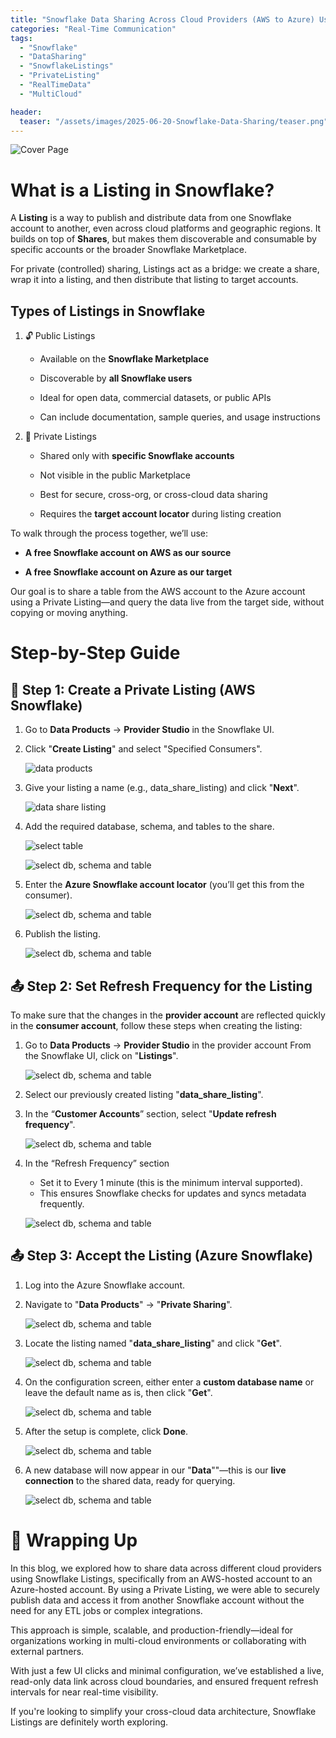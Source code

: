 ```yaml
---
title: "Snowflake Data Sharing Across Cloud Providers (AWS to Azure) Using Listings"
categories: "Real-Time Communication"
tags:
  - "Snowflake"
  - "DataSharing"
  - "SnowflakeListings"
  - "PrivateListing"
  - "RealTimeData"
  - "MultiCloud"

header:
  teaser: "/assets/images/2025-06-20-Snowflake-Data-Sharing/teaser.png"
---
```

![Cover Page](/assets/images/2025-06-20-Snowflake-Data-Sharing/cover.png)

# What is a Listing in Snowflake?
A **Listing** is a way to publish and distribute data from one Snowflake account to another, even across cloud platforms and geographic regions. It builds on top of **Shares**, but makes them discoverable and consumable by specific accounts or the broader Snowflake Marketplace.

For private (controlled) sharing, Listings act as a bridge: we create a share, wrap it into a listing, and then distribute that listing to target accounts.

## Types of Listings in Snowflake
1. 🔓 Public Listings
   - Available on the **Snowflake Marketplace**

   - Discoverable by **all Snowflake users**

   - Ideal for open data, commercial datasets, or public APIs

   - Can include documentation, sample queries, and usage instructions
   

2. 🔐 Private Listings
   - Shared only with **specific Snowflake accounts**

   - Not visible in the public Marketplace

   - Best for secure, cross-org, or cross-cloud data sharing

   - Requires the **target account locator** during listing creation

To walk through the process together, we’ll use:
- **A free Snowflake account on AWS as our source**

- **A free Snowflake account on Azure as our target**

Our goal is to share a table from the AWS account to the Azure account using a Private Listing—and query the data live from the target side, without copying or moving anything.

# Step-by-Step Guide
## 🧩 Step 1: Create a Private Listing (AWS Snowflake)

1. Go to **Data Products** → **Provider Studio** in the Snowflake UI.
2. Click "**Create Listing**" and select "Specified Consumers".

    ![data products](/assets/images/2025-06-20-Snowflake-Data-Sharing/data_products.png)
3. Give your listing a name (e.g., data_share_listing) and click "**Next**".

    ![data share listing](/assets/images/2025-06-20-Snowflake-Data-Sharing/data_share_listing.png)
4. Add the required database, schema, and tables to the share.

    ![select table](/assets/images/2025-06-20-Snowflake-Data-Sharing/select_table.png)

    ![select db, schema and table](/assets/images/2025-06-20-Snowflake-Data-Sharing/select_db_schema_and_table.png)
5. Enter the **Azure Snowflake account locator** (you’ll get this from the consumer).

    ![select db, schema and table](/assets/images/2025-06-20-Snowflake-Data-Sharing/select_consumer.png)
6. Publish the listing.

    ![select db, schema and table](/assets/images/2025-06-20-Snowflake-Data-Sharing/live_published_listing.png)

## 📤 Step 2: Set Refresh Frequency for the Listing
To make sure that the changes in the **provider account** are reflected quickly in the **consumer account**, follow these steps when creating the listing:

1. Go to **Data Products** → **Provider Studio** in the provider account
From the Snowflake UI, click on "**Listings**".

    ![select db, schema and table](/assets/images/2025-06-20-Snowflake-Data-Sharing/listings_list.png)
2. Select our previously created listing "**data_share_listing**".

3. In the “**Customer Accounts**” section, select "**Update refresh frequency**".

    ![select db, schema and table](/assets/images/2025-06-20-Snowflake-Data-Sharing/refresh_frequency_section.png)
4. In the “Refresh Frequency” section
   - Set it to Every 1 minute (this is the minimum interval supported).
   - This ensures Snowflake checks for updates and syncs metadata frequently.
   
    ![select db, schema and table](/assets/images/2025-06-20-Snowflake-Data-Sharing/update_refresh_frequency.png)

## 📤 Step 3: Accept the Listing (Azure Snowflake)
1. Log into the Azure Snowflake account.
2. Navigate to "**Data Products**" → "**Private Sharing**".

    ![select db, schema and table](/assets/images/2025-06-20-Snowflake-Data-Sharing/private_sharing.png)
3. Locate the listing named "**data_share_listing**" and click "**Get**".

    ![select db, schema and table](/assets/images/2025-06-20-Snowflake-Data-Sharing/private_listing_get.png)
4. On the configuration screen, either enter a **custom database name** or leave the default name as is, then click "**Get**".

    ![select db, schema and table](/assets/images/2025-06-20-Snowflake-Data-Sharing/configure_listing_in_consumer.png)
5. After the setup is complete, click **Done**.

    ![select db, schema and table](/assets/images/2025-06-20-Snowflake-Data-Sharing/ready_to_use.png)
6. A new database will now appear in our "**Data**""—this is our **live connection** to the shared data, ready for querying.

   ![select db, schema and table](/assets/images/2025-06-20-Snowflake-Data-Sharing/consumer_db_from_listing.png)

# 🧾 Wrapping Up
In this blog, we explored how to share data across different cloud providers using Snowflake Listings, specifically from an AWS-hosted account to an Azure-hosted account. By using a Private Listing, we were able to securely publish data and access it from another Snowflake account without the need for any ETL jobs or complex integrations.

This approach is simple, scalable, and production-friendly—ideal for organizations working in multi-cloud environments or collaborating with external partners.

With just a few UI clicks and minimal configuration, we’ve established a live, read-only data link across cloud boundaries, and ensured frequent refresh intervals for near real-time visibility.

If you're looking to simplify your cross-cloud data architecture, Snowflake Listings are definitely worth exploring.

